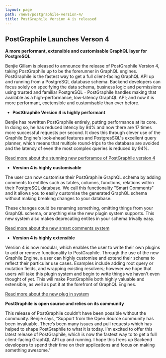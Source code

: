 ```yaml
---
layout: page
path: /news/postgraphile-version-4/
title: PostGraphile Version 4 is released
---
```


## PostGraphile Launches Verson 4
__A more performant, extensible and customisable GraphQL layer for PostgreSQL__

Benjie Gillam is pleased to announce the release of PostGraphile Version 4, taking PostGraphile up to be the forerunner in GraphQL engines. PostGraphile is the fastest way to get a full client-facing GraphQL API up and running from a PostgreSQL database schema. Backend developers can focus solely on specifying the data schema, business logic and permissions using trusted and familiar PostgreSQL - PostGraphile handles making that available as a high-performance, low-latency GraphQL API; and now it is more performant, exetensible and customisable than ever before. 

* __PostGraphile Version 4 is highly performant__

Benjie has rewritten PostGraphile entirely, putting performance at its core. In doing so, he has reduced latency by 94% and now there are 17 times more successful requests per second. It does this through clever use of the Graphile Engine's look-ahead features and PostgresSQL's excellent query planner, which means that multiple round-trips to the database are avoided and the latency of even the most complex queries is reduced by 94%.

<div class="flex flex-row flex-wrap">
<div class='text-center col-xs-12 col-md-3 col-lg-5 postgraphile-graphs-requests-per-secoond'></div>
<div class='text-center col-xs-12 col-md-3 col-lg-5 postgraphile-graphs-average-latency-label'></div>
</div>

[Read more about the stunning new perforamce of PostGraphile version 4](/postgraphile/performance/)


* __Version 4 is highly customisable__

The user can now customise their PostGraphile GraphQL schema by adding comments to entitles such as tables, columns, functions, relations within their PostgreSQL database. We call this functionality "Smart Comments" and it allows you to easily customise the generated GraphQL schema without making breaking changes to your database.

These changes could be renaming something, omitting things from your GraphQL schema, or anything else the new plugin system supports. This new system also makes deprecating entites in your schema trivally easy.

[Read more about the new smart comments system](/postgraphile/smart-comments/)
  
* __Version 4 is highly extensible__

Version 4 is now modular, which enables the user to write their own plugins to add or remove functionality to PostGraphile. Through the use of the new Graphile Engine, a user can highly customise and extend their schema to reflect their particular use cases. Examples include adding root query or mutation fields, and wrapping existing resolvers; however we hope that users will take this plugin system and begin to write things we haven't even thought of yet. This will make PostGraphile both highly valuable and extensible, as well as put it at the forefront of GraphQL Engines.

[Read more about the new plug in system](/postgraphile/extending/)

__PostGraphile is open source and relies on its community__

This release of PostGraphile couldn’t have been possible without the community. Benjie says, “Support from the Open Source community has been invaluable. There’s been many issues and pull requests which has helped to shape PostGraphile to what it is today. I'm excited to offer this latest release of PostGraphile, which is now the fastest way to to get a full client-facing GraphQL API up and running. I hope this frees up Backend developers to spend their time on their applications and focus on making something awesome." 
